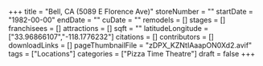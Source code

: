 +++
title = "Bell, CA (5089 E Florence Ave)"
storeNumber = ""
startDate = "1982-00-00"
endDate = ""
cuDate = ""
remodels = []
stages = []
franchisees = []
attractions = []
sqft = ""
latitudeLongitude = ["33.96866107","-118.1776232"]
citations = []
contributors = []
downloadLinks = []
pageThumbnailFile = "zDPX_KZNtIAaapON0Xd2.avif"
tags = ["Locations"]
categories = ["Pizza Time Theatre"]
draft = false
+++
